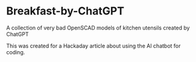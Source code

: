 # Breakfast-by-ChatGPT
A collection of very bad OpenSCAD models of kitchen utensils created by ChatGPT

This was created for a Hackaday article about using the AI chatbot for coding.
